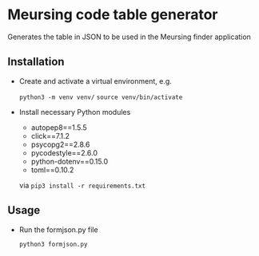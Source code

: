 # Meursing code table generator

Generates the table in JSON to be used in the Meursing finder application

## Installation

- Create and activate a virtual environment, e.g.

  `python3 -m venv venv/`
  `source venv/bin/activate`

- Install necessary Python modules 

  - autopep8==1.5.5
  - click==7.1.2
  - psycopg2==2.8.6
  - pycodestyle==2.6.0
  - python-dotenv==0.15.0
  - toml==0.10.2

  via `pip3 install -r requirements.txt`
  
## Usage

- Run the formjson.py file

  `python3 formjson.py`
